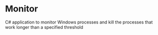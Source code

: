 # Monitor
C# application to monitor Windows processes and kill the processes that work longer than a specified threshold
